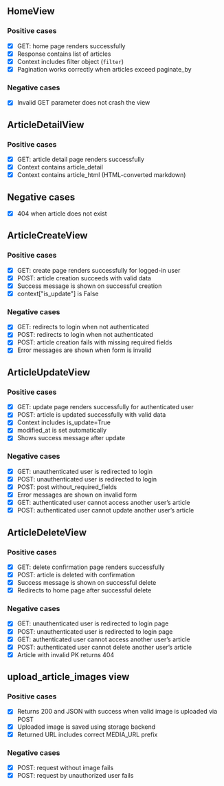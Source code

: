 ## HomeView

### Positive cases

-   [x] GET: home page renders successfully
-   [x] Response contains list of articles
-   [x] Context includes filter object (`filter`)
-   [x] Pagination works correctly when articles exceed paginate_by

### Negative cases

-   [x] Invalid GET parameter does not crash the view

## ArticleDetailView

### Positive cases

-   [x] GET: article detail page renders successfully
-   [x] Context contains article_detail
-   [x] Context contains article_html (HTML-converted markdown)

## Negative cases

-   [x] 404 when article does not exist

## ArticleCreateView

### Positive cases

-   [x] GET: create page renders successfully for logged-in user
-   [x] POST: article creation succeeds with valid data
-   [x] Success message is shown on successful creation
-   [x] context["is_update"] is False

### Negative cases

-   [x] GET: redirects to login when not authenticated
-   [x] POST: redirects to login when not authenticated
-   [x] POST: article creation fails with missing required fields
-   [x] Error messages are shown when form is invalid

## ArticleUpdateView

### Positive cases

-   [x] GET: update page renders successfully for authenticated user
-   [x] POST: article is updated successfully with valid data
-   [x] Context includes is_update=True
-   [x] modified_at is set automatically
-   [x] Shows success message after update

### Negative cases

-   [x] GET: unauthenticated user is redirected to login
-   [x] POST: unauthenticated user is redirected to login
-   [x] POST: post without_required_fields
-   [x] Error messages are shown on invalid form
-   [x] GET: authenticated user cannot access another user’s article
-   [x] POST: authenticated user cannot update another user’s article

## ArticleDeleteView

### Positive cases

-   [x] GET: delete confirmation page renders successfully
-   [x] POST: article is deleted with confirmation
-   [x] Success message is shown on successful delete
-   [x] Redirects to home page after successful delete

### Negative cases

-   [x] GET: unauthenticated user is redirected to login page
-   [x] POST: unauthenticated user is redirected to login page
-   [x] GET: authenticated user cannot access another user’s article
-   [x] POST: authenticated user cannot delete another user’s article
-   [x] Article with invalid PK returns 404

## upload_article_images view

### Positive cases

-   [x] Returns 200 and JSON with success when valid image is uploaded via POST
-   [x] Uploaded image is saved using storage backend
-   [x] Returned URL includes correct MEDIA_URL prefix

### Negative cases

-   [x] POST: request without image fails
-   [x] POST: request by unauthorized user fails
